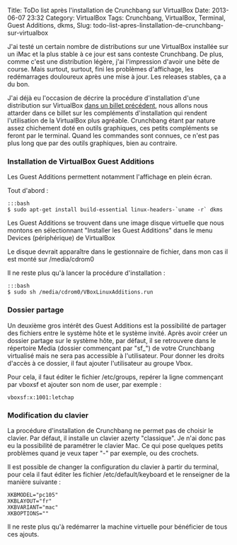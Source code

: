 Title: ToDo list après l'installation de Crunchbang sur VirtualBox
Date: 2013-06-07 23:32
Category: VirtualBox
Tags: Crunchbang, VirtualBox, Terminal, Guest Additions, dkms, 
Slug: todo-list-apres-linstallation-de-crunchbang-sur-virtualbox

J'ai testé un certain nombre de distributions sur une VirtualBox installée sur un iMac et la plus stable à ce jour est sans conteste Crunchbang. De plus, comme c'est une distribution légère, j'ai l'impression d'avoir une bête de course. Mais surtout, surtout, fini les problèmes d'affichage, les redémarrages douloureux après une mise à jour. Les releases stables, ça a du bon.

J'ai déjà eu l'occasion de décrire la procédure d'installation d'une distribution sur VirtualBox [dans un billet précédent]({filename}/virtualiser-mageia-2-sur-os-x-mountain-lion-avec-virtualbox.markdown "Virtualiser"), nous allons nous attarder dans ce billet sur les compléments d'installation qui rendent l'utilisation de la VirtualBox plus agréable. Crunchbang étant par nature assez chichement doté en outils graphiques, ces petits compléments se feront par le terminal. Quand les commandes sont connues, ce n'est pas plus long que par des outils graphiques, bien au contraire.

### Installation de VirtualBox Guest Additions

Les Guest Additions permettent notamment l'affichage en plein écran.

Tout d'abord :

	:::bash
    $ sudo apt-get install build-essential linux-headers-`uname -r` dkms

Les Guest Additions se trouvent dans une image disque virtuelle que nous montons en sélectionnant "Installer les Guest Additions" dans le menu Devices (périphérique) de VirtualBox

Le disque devrait apparaître dans le gestionnaire de fichier, dans mon cas il est monté sur /media/cdrom0

Il ne reste plus qu'à lancer la procédure d'installation :

    :::bash
	$ sudo sh /media/cdrom0/VBoxLinuxAdditions.run


### Dossier partage

Un deuxième gros intérêt des Guest Additions est la possibilité de partager des fichiers entre le système hôte et le système invité. Après avoir créer un dossier partage sur le système hôte, par défaut, il se retrouvere dans le répertoire Media (dossier commençant par "sf_") de votre Crunchbang virtualisé mais ne sera pas accessible à l'utilisateur. Pour donner les droits d'accès à ce dossier, il faut ajouter l'utilisateur au groupe Vbox.

Pour cela, il faut éditer le fichier /etc/groups, repérer la ligne commençant par vboxsf et ajouter son nom de user, par exemple :

    vboxsf:x:1001:letchap

### Modification du clavier

La procédure d'installation de Crunchbang ne permet pas de choisir le clavier. Par défaut, il installe un clavier azerty "classique". Je n'ai donc pas eu la possibilité de paramétrer le clavier Mac. Ce qui pose quelques petits problèmes quand je veux taper "-" par exemple, ou des crochets.

Il est possible de changer la configuration du clavier à partir du terminal, pour cela il faut éditer les fichier /etc/default/keyboard et le renseigner de la manière suivante :

    XKBMODEL="pc105"
    XKBLAYOUT="fr"
    XKBVARIANT="mac"
    XKBOPTIONS=""
    

Il ne reste plus qu'à redémarrer la machine virtuelle pour bénéficier de tous ces ajouts.


